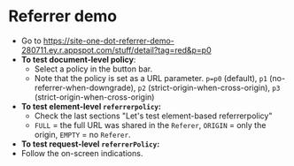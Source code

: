 # Referrer demo

- Go to https://site-one-dot-referrer-demo-280711.ey.r.appspot.com/stuff/detail?tag=red&p=p0
- **To test document-level policy**:
  - Select a policy in the button bar.
  - Note that the policy is set as a URL parameter. `p=p0` (default), `p1` (no-referrer-when-downgrade), `p2` (strict-origin-when-cross-origin), `p3` (strict-origin-when-cross-origin)
- **To test element-level `referrerpolicy`:**
  - Check the last sections "Let's test element-based referrerpolicy" 
  - `FULL` = the full URL was shared in the `Referer`, `ORIGIN` = only the origin, `EMPTY` = no `Referer`.
 - **To test request-level `referrerPolicy`:**
  - Follow the on-screen indications.
